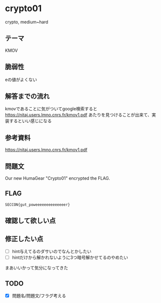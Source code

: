 # crypto01
crypto, medium~hard

## テーマ
KMOV

## 脆弱性
eの値がよくない

## 解答までの流れ
kmovであることに気がついてgoogle検索すると https://nitaj.users.lmno.cnrs.fr/kmov1.pdf あたりを見つけることが出来て、実装するといい感じになる

## 参考資料
https://nitaj.users.lmno.cnrs.fr/kmov1.pdf

## 問題文
Our new HumaGear "Crypto01" encrypted the FLAG.

## FLAG
`SECCON{gut_poweeeeeeeeeeeeeer}`

## 確認して欲しい点

## 修正したい点

- [ ] hint与えてるのダサいのでなんとかしたい
- [ ] hintだけから解かれないように3つ暗号解かせてるのやめたい

まあいいかって気分になってきた

## TODO

- [x] 問題名/問題文/フラグ考える
